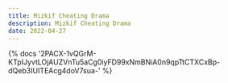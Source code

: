 ```yaml
---
title: Mizkif Cheating Drama
description: Mizkif Cheating Drama
date: 2022-04-27
---
```

<body style="margin:0">
{% docs '2PACX-1vQGrM-KTpIJyvtLOjAUZVnTu5aCg0iyFD99xNmBNiA0n9qpTtCTXCxBp-dQeb3IUITEAcg4doV7sua-' %}